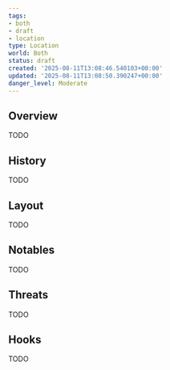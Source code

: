 ```yaml
---
tags:
- both
- draft
- location
type: Location
world: Both
status: draft
created: '2025-08-11T13:08:46.540103+00:00'
updated: '2025-08-11T13:08:50.390247+00:00'
danger_level: Moderate
---
```



## Overview

TODO
## History

TODO
## Layout

TODO
## Notables

TODO
## Threats

TODO
## Hooks

TODO
